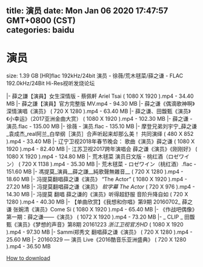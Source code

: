
title: 演员
date: Mon Jan 06 2020 17:47:57 GMT+0800 (CST)    
categories: baidu
---

# 演员
size: 1.39 GB
 [HR]flac 192kHz/24bit 演员 - 徐薇/荒木毬菜/薛之谦 - FLAC 192.0kHz/24Bit Hi-Res视听发烧论坛
 
|- 薛之謙【演員】女生深情版 - 蔡佩軒 Ariel Tsai ( 1080 X 1920 ).mp4 - 34.40 MB
|- 薛之謙【演員】官方完整版 MV.mp4 - 94.30 MB
|- 薛之谦《偶滴歌神啊》深情演唱《演员》 ( 720 X 1280 ).mp4 - 63.40 MB
|- 薛之谦、田馥甄《演员》《小幸运》（2017亚洲金曲大赏） ( 1080 X 1920 ).mp4 - 102.30 MB
|- 薛之谦 - 演员.flac - 135.00 MB
|- 徐薇 - 演员.flac - 135.10 MB
|- 摩登兄弟刘宇宁_薛之谦_袁成杰_real阿兰_白举纲［演员］合声听起来却那么美！ 共同演绎 ( 480 X 852 ).mp4 - 33.40 MB
|- 辽宁卫视2018年春节晚会： 歌曲《演员》薛之谦 ( 1080 X 1920 ).mp4 - 82.40 MB
|- 江苏卫视2017跨年演唱会 薛之谦《演员》《刚刚好》 ( 1080 X 1920 ).mp4 - 124.80 MB
|- 荒木毬菜 演员日文版 - 桃红酒（ロゼワイン） ( 720 X 1138 ).mp4 - 35.30 MB
|- 荒木毬菜 - ロゼワイン（桃红酒）.flac - 151.60 MB
|- 馮提莫_演員__薛之謙__純歌聲無雜音__ ( 720 X 1280 ).mp4 - 18.60 MB
|- 冯提莫翻唱薛之谦《演员》 “The Actor” ( 1080 X 1920 ).mp4 - 27.20 MB
|- 冯提莫翻唱薛之谦《演员》 _软字幕_  _The Actor_ ( 720 X 976 ).mp4 - 14.30 MB
|- 冯提莫 翻唱 薛之谦的《演员》听得超舒服 音阶升降自如 ( 720 X 1280 ).mp4 - 40.30 MB
|- 【单曲欣赏】《我想和你唱》第9期 20160702_ 薛之谦 张婉清《演员》Come Si ( 1080 X 1920 ).mp4 - 65.40 MB
|- 《作战吧偶像》第一期：薛之谦——《演员》 ( 1072 X 1920 ).mp4 - 73.20 MB
|- _ CLIP _ 田馥甄《演员》《梦想的声音》第8期 20161223 _浙江卫视官方HD_ ( 1080 X 1920 ).mp4 - 97.30 MB
|- Sammi郑秀文 翻唱薛之谦《演员》 ( 720 X 1280 ).mp4 - 25.60 MB
|- 20160329 — 演员 Live《2016酷音乐亚洲盛典》 ( 720 X 1280 ).mp4 - 36.50 MB

[How to download](https://bpcam.bemobtrk.com/go/2ceec3aa-1ca2-46d6-b9ff-aaa5c184517c?jno=4678)
